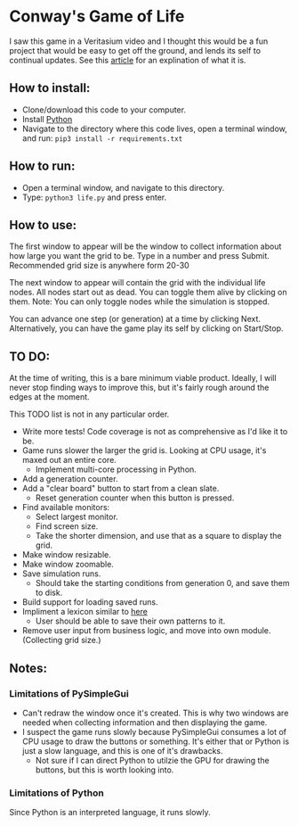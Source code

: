# Conway's Game of Life
I saw this game in a Veritasium video and I thought this would be a fun project that would be easy to get off the ground, and lends its self to continual updates. See this [article](https://en.wikipedia.org/wiki/Conway%27s_Game_of_Life) for an explination of what it is. 

## How to install:
- Clone/download this code to your computer.
- Install [Python](https://www.python.org/downloads/)
- Navigate to the directory where this code lives, open a terminal window, and run: `pip3 install -r requirements.txt`

## How to run:
- Open a terminal window, and navigate to this directory.
- Type: `python3 life.py` and press enter.

## How to use:
The first window to appear will be the window to collect information about how large you want the grid to be. Type in a number and press Submit. Recommended grid size is anywhere form 20-30

The next window to appear will contain the grid with the individual life nodes. All nodes start out as dead. You can toggle them alive by clicking on them. Note: You can only toggle nodes while the simulation is stopped.

You can advance one step (or generation) at a time by clicking Next. Alternatively, you can have the game play its self by clicking on Start/Stop.

## TO DO:
At the time of writing, this is a bare minimum viable product. Ideally, I will never stop finding ways to improve this, but it's fairly rough around the edges at the moment.

This TODO list is not in any particular order.
- Write more tests! Code coverage is not as comprehensive as I'd like it to be.
- Game runs slower the larger the grid is. Looking at CPU usage, it's maxed out an entire core. 
    - Implement multi-core processing in Python.
- Add a generation counter.
- Add a "clear board" button to start from a clean slate.
    - Reset generation counter when this button is pressed.
- Find available monitors:
    - Select largest monitor.
    - Find screen size.
    - Take the shorter dimension, and use that as a square to display the grid.
- Make window resizable.
- Make window zoomable.
- Save simulation runs.
    - Should take the starting conditions from generation 0, and save them to disk.
- Build support for loading saved runs.
- Impliment a lexicon similar to [here](https://playgameoflife.com/)
    - User should be able to save their own patterns to it.
- Remove user input from business logic, and move into own module. (Collecting grid size.)


## Notes:
### Limitations of PySimpleGui
- Can't redraw the window once it's created. This is why two windows are needed when collecting information and then displaying the game.
- I suspect the game runs slowly because PySimpleGui consumes a lot of CPU usage to draw the buttons or something. It's either that or Python is just a slow language, and this is one of it's drawbacks.
    - Not sure if I can direct Python to utilzie the GPU for drawing the buttons, but this is worth looking into.

### Limitations of Python
Since Python is an interpreted language, it runs slowly.
